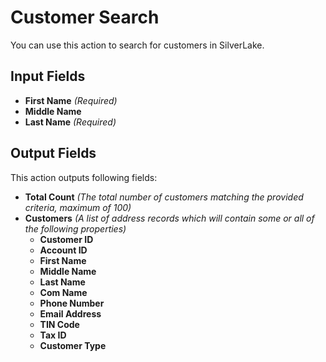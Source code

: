 # Customer Search

You can use this action to search for customers in SilverLake.

## Input Fields

- **First Name** *(Required)*
- **Middle Name**
- **Last Name** *(Required)*

## Output Fields

This action outputs following fields:

- **Total Count** *(The total number of customers matching the provided criteria, maximum of 100)*
- **Customers** *(A list of address records which will contain some or all of the following properties)*
  - **Customer ID**
  - **Account ID**
  - **First Name**
  - **Middle Name**
  - **Last Name**
  - **Com Name**
  - **Phone Number**
  - **Email Address**
  - **TIN Code**
  - **Tax ID**
  - **Customer Type**
